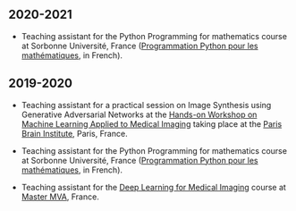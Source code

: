 ## 2020-2021

* Teaching assistant for the Python Programming for mathematics course at
Sorbonne Université, France
([Programmation Python pour les mathématiques](https://python.guillod.org), in French).


## 2019-2020

* Teaching assistant for a practical session on Image Synthesis using Generative
Adversarial Networks at the
[Hands-on Workshop on Machine Learning Applied to Medical Imaging](https://laclauc.github.io/workshop.html)
taking place at the
[Paris Brain Institute](https://icm-institute.org/en/), Paris, France.

* Teaching assistant for the Python Programming for mathematics course at
Sorbonne Université, France
([Programmation Python pour les mathématiques](https://python.guillod.org), in French).

* Teaching assistant for the
[Deep Learning for Medical Imaging](https://www.aramislab.fr/teaching/DLMI-2019-2020/index.html)
course at [Master MVA](http://math.ens-paris-saclay.fr/version-francaise/formations/master-mva/),
France.
